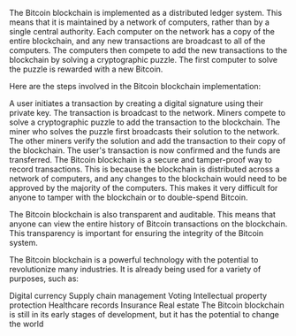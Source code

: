 

The Bitcoin blockchain is implemented as a distributed ledger system. This means that it is maintained by a network of computers, rather than by a single central authority. Each computer on the network has a copy of the entire blockchain, and any new transactions are broadcast to all of the computers. The computers then compete to add the new transactions to the blockchain by solving a cryptographic puzzle. The first computer to solve the puzzle is rewarded with a new Bitcoin.

Here are the steps involved in the Bitcoin blockchain implementation:

A user initiates a transaction by creating a digital signature using their private key.
The transaction is broadcast to the network.
Miners compete to solve a cryptographic puzzle to add the transaction to the blockchain.
The miner who solves the puzzle first broadcasts their solution to the network.
The other miners verify the solution and add the transaction to their copy of the blockchain.
The user's transaction is now confirmed and the funds are transferred.
The Bitcoin blockchain is a secure and tamper-proof way to record transactions. This is because the blockchain is distributed across a network of computers, and any changes to the blockchain would need to be approved by the majority of the computers. This makes it very difficult for anyone to tamper with the blockchain or to double-spend Bitcoin.

The Bitcoin blockchain is also transparent and auditable. This means that anyone can view the entire history of Bitcoin transactions on the blockchain. This transparency is important for ensuring the integrity of the Bitcoin system.

The Bitcoin blockchain is a powerful technology with the potential to revolutionize many industries. It is already being used for a variety of purposes, such as:

Digital currency
Supply chain management
Voting
Intellectual property protection
Healthcare records
Insurance
Real estate
The Bitcoin blockchain is still in its early stages of development, but it has the potential to change the world
